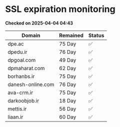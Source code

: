 # SSL expiration monitoring

**Checked on 2025-04-04 04:43**

| Domain | Remained | Status       |
|--------|----------|--------------|
| dpe.ac     | 75 Day   | ✅ |
| dpedu.ir     | 76 Day   | ✅ |
| dpgoal.com     | 49 Day   | ✅ |
| dpmaharat.com     | 62 Day   | ✅ |
| borhanbs.ir     | 75 Day   | ✅ |
| danesh-online.com     | 76 Day   | ✅ |
| ava-crm.ir     | 75 Day   | ✅ |
| darkoobjob.ir     | 18 Day   | ✅ |
| mettis.ir     | 56 Day   | ✅ |
| liaan.ir     | 60 Day   | ✅ |
